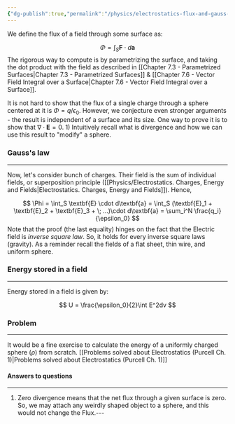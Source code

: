 ```yaml
---
{"dg-publish":true,"permalink":"/physics/electrostatics-flux-and-gauss-s-law/"}
---
```




We define the flux of a field through some surface as:

$$
\Phi = \int_S \textbf{F} \cdot d\textbf{a}
$$
The rigorous way to compute is by parametrizing the surface, and taking the dot product with the field as described in [[Chapter 7.3 - Parametrized Surfaces\|Chapter 7.3 - Parametrized Surfaces]] & [[Chapter 7.6 - Vector Field Integral over a Surface\|Chapter 7.6 - Vector Field Integral over a Surface]]. 

It is not hard to show that the flux of a single charge through a sphere centered at it is $\Phi = q/\epsilon_0$. However, we conjecture even stronger arguments - the result is independent of a surface and its size. One way to prove it is to show that  $\nabla \cdot \textbf{E} = 0$. 1) Intuitively recall what is divergence and how we can use this result to "modify" a sphere.
### Gauss's law 
---
Now, let's consider bunch of charges. Their field is the sum of individual fields, or superposition principle ([[Physics/Electrostatics. Charges, Energy and Fields\|Electrostatics. Charges, Energy and Fields]]). Hence, 

$$
\Phi = \int_S \textbf{E} \cdot d\textbf{a} = \int_S (\textbf{E}_1 + \textbf{E}_2 + \textbf{E}_3 + \; ...)\cdot d\textbf{a} = \sum_i^N \frac{q_i}{\epsilon_0}
$$
Note that the proof (the last equality) hinges on the fact that the Electric field is *inverse square law*. So, it holds for every inverse square laws (gravity).
As a reminder recall the fields of a flat sheet, thin wire, and uniform sphere.

### Energy stored in a field
---
Energy stored in a field is given by:

$$
U = \frac{\epsilon_0}{2}\int E^2dv
$$
### Problem 
---
It would be a fine exercise to calculate the energy of a uniformly charged sphere ($\rho$) from scratch. [[Problems solved about Electrostatics (Purcell Ch. 1)\|Problems solved about Electrostatics (Purcell Ch. 1)]]
#### Answers to questions
--- 
1) Zero divergence means that the net flux through a given surface is zero. So, we may attach any weirdly shaped object to a sphere, and this would not change the Flux.---